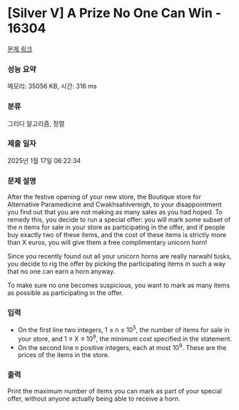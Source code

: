 # [Silver V] A Prize No One Can Win - 16304 

[문제 링크](https://www.acmicpc.net/problem/16304) 

### 성능 요약

메모리: 35056 KB, 시간: 316 ms

### 분류

그리디 알고리즘, 정렬

### 제출 일자

2025년 1월 17일 06:22:34

### 문제 설명

<p>After the festive opening of your new store, the Boutique store for Alternative Paramedicine and Cwakhsahlvereigh, to your disappointment you find out that you are not making as many sales as you had hoped. To remedy this, you decide to run a special offer: you will mark some subset of the n items for sale in your store as participating in the offer, and if people buy exactly two of these items, and the cost of these items is strictly more than X euros, you will give them a free complimentary unicorn horn!</p>

<p>Since you recently found out all your unicorn horns are really narwahl tusks, you decide to rig the offer by picking the participating items in such a way that no one can earn a horn anyway.</p>

<p>To make sure no one becomes suspicious, you want to mark as many items as possible as participating in the offer.</p>

### 입력 

 <ul>
	<li>On the first line two integers, 1 ≤ n ≤ 10<sup>5</sup>, the number of items for sale in your store, and 1 ≤ X ≤ 10<sup>9</sup>, the minimum cost specified in the statement.</li>
	<li>On the second line n positive integers, each at most 10<sup>9</sup>. These are the prices of the items in the store.</li>
</ul>

### 출력 

 <p>Print the maximum number of items you can mark as part of your special offer, without anyone actually being able to receive a horn.</p>

